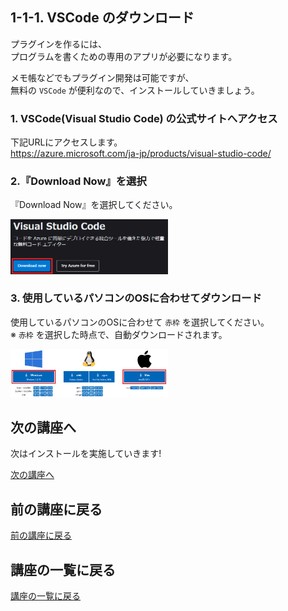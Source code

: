 ## 1-1-1. VSCode のダウンロード
プラグインを作るには、  
プログラムを書くための専用のアプリが必要になります。

メモ帳などでもプラグイン開発は可能ですが、  
無料の `VSCode` が便利なので、インストールしていきましょう。

### 1. VSCode(Visual Studio Code) の公式サイトへアクセス
下記URLにアクセスします。  
https://azure.microsoft.com/ja-jp/products/visual-studio-code/

### 2.『Download Now』を選択
『Download Now』を選択してください。

<img src="1-1-1/2.png" width="50%">

### 3. 使用しているパソコンのOSに合わせてダウンロード
使用しているパソコンのOSに合わせて `赤枠` を選択してください。  
※ `赤枠` を選択した時点で、自動ダウンロードされます。

<img src="1-1-1/3.png" width="50%">

## 次の講座へ
次はインストールを実施していきます!

[次の講座へ](1-1-2.md)

## 前の講座に戻る
[前の講座に戻る](1-1.md)

## 講座の一覧に戻る
[講座の一覧に戻る](../README.md)
